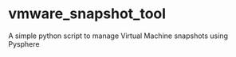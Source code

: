 vmware_snapshot_tool
====================

A simple python script to manage Virtual Machine snapshots using Pysphere
